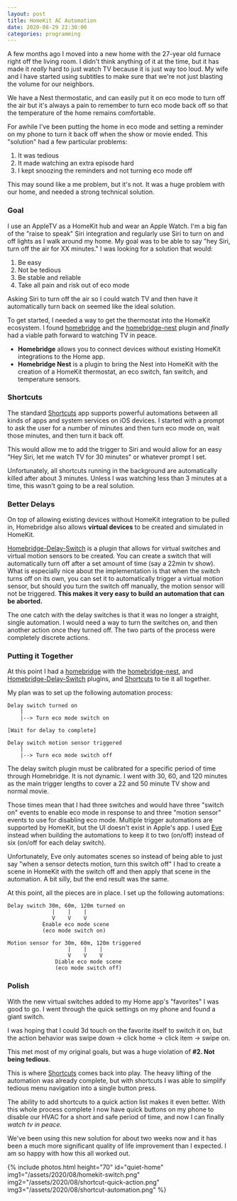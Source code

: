 ```yaml
---
layout: post
title: HomeKit AC Automation
date: 2020-08-29 22:30:00
categories: programming
---
```


A few months ago I moved into a new home with the 27-year old furnace right off
the living room. I didn't think anything of it at the time, but it has made it
*really* hard to just watch TV because it is just way too loud. My wife and I have
started using subtitles to make sure that we're not just blasting the volume for
our neighbors.

We have a Nest thermostatic, and can easily put it on eco mode to turn off the air
but it's always a pain to remember to turn eco mode back off so that the
temperature of the home remains comfortable.

For awhile I've been putting the home in eco mode and setting a reminder on my
phone to turn it back off when the show or movie ended. This "solution" had a few
particular problems:

1. It was tedious
2. It made watching an extra episode hard
3. I kept snoozing the reminders and not turning eco mode off

This may sound like a me problem, but it's not. It was a huge problem with our
home, and needed a strong technical solution.

### Goal

I use an AppleTV as a HomeKit hub and wear an Apple Watch. I'm a big fan of the
"raise to speak" Siri integration and regularly use Siri to turn on and off lights
as I walk around my home. My goal was to be able to say "hey Siri, turn off the
air for XX minutes." I was looking for a solution that would:

1. Be easy
2. Not be tedious
3. Be stable and reliable
4. Take all pain and risk out of eco mode

Asking Siri to turn off the air so I could watch TV and then have it automatically
turn back on seemed like the ideal solution.

To get started, I needed a way to get the thermostat into the HomeKit ecosystem.
I found [homebridge][0] and the [homebridge-nest][1] plugin and *finally* had a
viable path forward to watching TV in peace.

* **Homebridge** allows you to connect devices without existing HomeKit
  integrations to the Home app.
* **Homebridge Nest** is a plugin to bring the Nest into HomeKit with the creation
  of a HomeKit thermostat, an eco switch, fan switch, and temperature sensors.

### Shortcuts

The standard [Shortcuts][2] app supports powerful automations between all kinds
of apps and system services on iOS devices. I started with a prompt to ask the
user for a number of minutes and then turn eco mode on, wait those minutes, and
then turn it back off.

This would allow me to add the trigger to Siri and would allow for an easy "Hey
Siri, let me watch TV for 30 minutes" or whatever prompt I set.

Unfortunately, all shortcuts running in the background are automatically killed
after about 3 minutes. Unless I was watching less than 3 minutes at a time, this
wasn't going to be a real solution.

### Better Delays

On top of allowing existing devices without HomeKit integration to be pulled in,
Homebridge also allows **virtual devices** to be created and simulated in HomeKit.

[Homebridge-Delay-Switch][3] is a plugin that allows for virtual switches and
virtual motion sensors to be created. You can create a switch that will
automatically turn off after a set amount of time (say a 22min tv show). What
is especially nice about the implementation is that when the switch turns off
on its own, you can set it to automatically trigger a virtual motion sensor, but
should you turn the switch off manually, the motion sensor will not be triggered.
**This makes it very easy to build an automation that can be aborted.**

The one catch with the delay switches is that it was no longer a straight, single
automation. I would need a way to turn the switches on, and then another action
once they turned off. The two parts of the process were completely discrete actions.

### Putting it Together

At this point I had a [homebridge][0] with the [homebridge-nest][1], and
[Homebridge-Delay-Switch][3] plugins, and [Shortcuts][2] to tie it all together.

My plan was to set up the following automation process:

```
Delay switch turned on
    |
    |--> Turn eco mode switch on

[Wait for delay to complete]

Delay switch motion sensor triggered
    |
    |--> Turn eco mode switch off
```

The delay switch plugin must be calibrated for a specific period of time through
Homebridge. It is not dynamic. I went with 30, 60, and 120 minutes as the main
trigger lengths to cover a 22 and 50 minute TV show and normal movie.

Those times mean that I had three switches and would have three "switch on" events
to enable eco mode in response to and three "motion sensor" events to use for
disabling eco mode. Multiple trigger automations are supported by HomeKit, but
the UI doesn't exist in Apple's app. I used [Eve][4] instead when building the
automations to keep it to two (on/off) instead of six (on/off for each delay switch).

Unfortunately, Eve only automates scenes so instead of being able to just say
"when a sensor detects motion, turn this switch off" I had to create a scene
in HomeKit with the switch off and then apply that scene in the automation. A bit
silly, but the end result was the same.

At this point, all the pieces are in place. I set up the following automations:

```
Delay switch 30m, 60m, 120m turned on
              |    |    |
              V    V    V
           Enable eco mode scene
           (eco mode switch on)

Motion sensor for 30m, 60m, 120m triggered
                   |    |    |
                   V    V    V
               Diable eco mode scene
               (eco mode switch off)
```

### Polish

With the new virtual switches added to my Home app's "favorites" I was good to
go. I went through the quick settings on my phone and found a giant switch.

I was hoping that I could 3d touch on the favorite itself to switch it on, but
the action behavior was swipe down -> click home -> click item -> swipe on.

This met most of my original goals, but was a huge violation of **#2. Not being
tedious**.

This is where [Shortcuts][2] comes back into play. The heavy lifting of the
automation was already complete, but with shortcuts I was able to simplify tedious
menu navigation into a single button press.

The ability to add shortcuts to a quick action list makes it even better. With
this whole process complete I now have quick buttons on my phone to disable our
HVAC for a short and safe period of time, and now I can finally *watch tv in peace.*

We've been using this new solution for about two weeks now and it has been a much
more significant quality of life improvement than I expected. I am so happy with
how this all worked out.

{% include photos.html
  height="70" id="quiet-home"
  img1="/assets/2020/08/homekit-switch.png"
  img2="/assets/2020/08/shortcut-quick-action.png"
  img3="/assets/2020/08/shortcut-automation.png"
%}

[0]: https://homebridge.io
[1]: https://github.com/chrisjshull/homebridge-nest
[2]: https://support.apple.com/en-us/HT208309
[3]: https://github.com/nitaybz/homebridge-delay-switch
[4]: https://apps.apple.com/us/app/eve-for-homekit/id917695792
